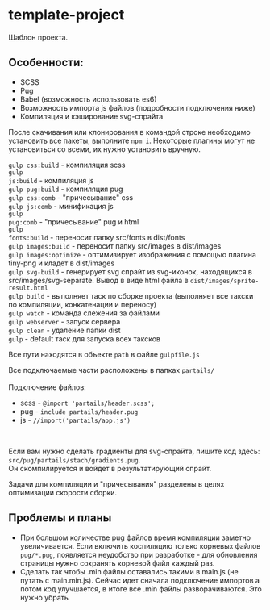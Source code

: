 # template-project


Шаблон проекта. <br>

## Особенности:
- SCSS
- Pug
- Babel (возможность использовать es6)
- Возможность импорта js файлов (подробности подключения ниже)
- Компиляция и кэширование svg-спрайта

После скачивания или клонирования в командой строке необходимо установить все пакеты, выполните <code>npm i</code>. Некоторые плагины могут не установиться со всеми, их нужно установить вручную.<br>

<code>gulp css:build</code>     -  компиляция scss<br>
<code>gulp js:build</code>      -  компиляция js <br>
<code>gulp pug:build</code>     -  компиляция pug<br>
<code>gulp css:comb</code>      -  "причесывание" css<br>
<code>gulp js:comb</code>        -  минификация js<br>
<code>gulp pug:comb</code>      -  "причесывание" pug и html<br>
<code>gulp fonts:build</code>   -  переносит папку src/fonts в dist/fonts <br>
<code>gulp images:build</code>  -  переносит папку src/images в dist/images <br>
<code>gulp images:optimize</code>  -  оптимизирует изображения с помощью плагина tiny-png и кладет в dist/images <br>
<code>gulp svg-build</code>    -  генерирует svg спрайт из svg-иконок, находящихся в src/images/svg-separate. Вывод в виде html файла в <code>dist/images/sprite-result.html</code> <br>
<code>gulp build</code>         -  выполняет таск по сборке проекта (выполняет все такски по компиляции, конкатенации и переносу) <br>
<code>gulp watch</code>         -  команда слежения за файлами <br>
<code>gulp webserver</code>     -  запуск сервера <br>
<code>gulp clean</code>         -  удаление папки dist <br>
<code>gulp</code>               -  default таск для запуска всех таксков <br>


Все пути находятся в объекте <code>path</code> в файле <code>gulpfile.js</code> <br>

Все подключаемые части расположены в папках <code>partails/</code><br><br>
Подключение файлов:
- scss - <code>@import 'partails/header.scss';</code>
- pug  - <code>include partails/header.pug</code>
- js   - <code>//import('partails/app.js')</code>

<br>

Если вам нужно сделать градиенты для svg-спрайта, пишите код здесь: <code>src/pug/partails/stach/gradients.pug</code>.<br>
Он скомпилируется и войдет в результатирующий спрайт.

Задачи для компиляции и "причесывания" разделены в целях оптимизации скорости сборки.<br>

## Проблемы и планы

- При большом количестве pug файлов время компиляции заметно увеличивается. Если включить коспиляцию только корневых файлов <code>pug/*.pug</code>, появляется неудобство при разработке - для обновления страницы нужно сохранять корневой файл каждый раз.
- Сделать так чтобы .min файлы оставались такими в main.js (не путать с main.min.js). Сейчас идет сначала подключение импортов а потом код улучшается, в итоге все .min файлы разворачиваются. Это нужно убрать


